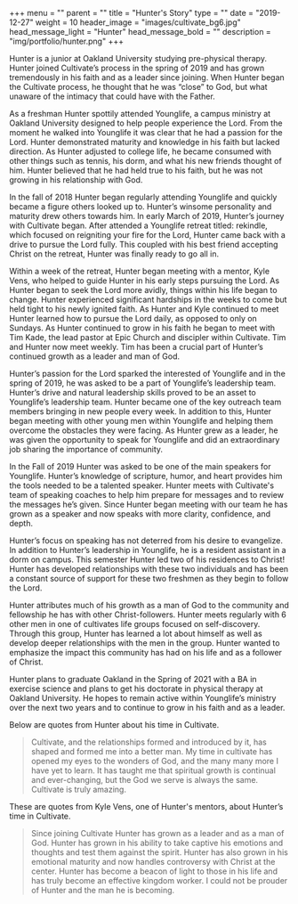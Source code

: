 +++
menu = ""
parent = ""
title = "Hunter's Story"
type = ""
date = "2019-12-27"
weight = 10
header_image = "images/cultivate_bg6.jpg"
head_message_light = "Hunter"
head_message_bold = ""
description = "img/portfolio/hunter.png"
+++

Hunter is a junior at Oakland University studying pre-physical therapy. Hunter joined Cultivate’s process in the spring of 2019 and has grown tremendously in his faith and as a leader since joining. When Hunter began the Cultivate process, he thought that he was “close” to God, but what unaware of the intimacy that could have with the Father. 

As a freshman Hunter spottily attended Younglife, a campus ministry at Oakland University designed to help people experience the Lord. From the moment he walked into Younglife it was clear that he had a passion for the Lord. Hunter demonstrated maturity and knowledge in his faith but lacked direction. As Hunter adjusted to college life, he became consumed with other things such as tennis, his dorm, and what his new friends thought of him. Hunter believed that he had held true to his faith, but he was not growing in his relationship with God.

In the fall of 2018 Hunter began regularly attending Younglife and quickly became a figure others looked up to. Hunter’s winsome personality and maturity drew others towards him. In early March of 2019, Hunter’s journey with Cultivate began. After attended a Younglife retreat titled: rekindle, which focused on reigniting your fire for the Lord, Hunter came back with a drive to pursue the Lord fully. This coupled with his best friend accepting Christ on the retreat, Hunter was finally ready to go all in.

Within a week of the retreat, Hunter began meeting with a mentor, Kyle Vens, who helped to guide Hunter in his early steps pursuing the Lord. As Hunter began to seek the Lord more avidly, things within his life began to change. Hunter experienced significant hardships in the weeks to come but held tight to his newly ignited faith. As Hunter and Kyle continued to meet Hunter learned how to pursue the Lord daily, as opposed to only on Sundays. As Hunter continued to grow in his faith he began to meet with Tim Kade, the lead pastor at Epic Church and discipler within Cultivate. Tim and Hunter now meet weekly. Tim has been a crucial part of Hunter’s continued growth as a leader and man of God.

Hunter’s passion for the Lord sparked the interested of Younglife and in the spring of 2019, he was asked to be a part of Younglife’s leadership team. Hunter’s drive and natural leadership skills proved to be an asset to Younglife’s leadership team. Hunter became one of the key outreach team members bringing in new people every week. In addition to this, Hunter began meeting with other young men within Younglife and helping them overcome the obstacles they were facing. As Hunter grew as a leader, he was given the opportunity to speak for Younglife and did an extraordinary job sharing the importance of community.

In the Fall of 2019 Hunter was asked to be one of the main speakers for Younglife. Hunter’s knowledge of scripture, humor, and heart provides him the tools needed to be a talented speaker. Hunter meets with Cultivate's team of speaking coaches to help him prepare for messages and to review the messages he’s given. Since Hunter began meeting with our team he has grown as a speaker and now speaks with more clarity, confidence, and depth.

Hunter’s focus on speaking has not deterred from his desire to evangelize. In addition to Hunter’s leadership in Younglife, he is a resident assistant in a dorm on campus. This semester Hunter led two of his residences to Christ! Hunter has developed relationships with these two individuals and has been a constant source of support for these two freshmen as they begin to follow the Lord.

Hunter attributes much of his growth as a man of God to the community and fellowship he has with other Christ-followers. Hunter meets regularly with 6 other men in one of cultivates life groups focused on self-discovery. Through this group, Hunter has learned a lot about himself as well as develop deeper relationships with the men in the group. Hunter wanted to emphasize the impact this community has had on his life and as a follower of Christ. 

Hunter plans to graduate Oakland in the Spring of 2021 with a BA in exercise science and plans to get his doctorate in physical therapy at Oakland University. He hopes to remain active within Younglife’s ministry over the next two years and to continue to grow in his faith and as a leader.

Below are quotes from Hunter about his time in Cultivate.

> Cultivate, and the relationships formed and introduced by it, has shaped and formed me into a better man. My time in cultivate has opened my eyes to the wonders of God, and the many many more I have yet to learn. It has taught me that spiritual growth is continual and ever-changing, but the God we serve is always the same. Cultivate is truly amazing.

These are quotes from Kyle Vens, one of Hunter's mentors, about Hunter’s time in Cultivate.

> Since joining Cultivate Hunter has grown as a leader and as a man of God. Hunter has grown in his ability to take captive his emotions and thoughts and test them against the spirit. Hunter has also grown in his emotional maturity and now handles controversy with Christ at the center. Hunter has become a beacon of light to those in his life and has truly become an effective kingdom worker. I could not be prouder of Hunter and the man he is becoming.
